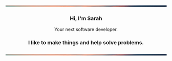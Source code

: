<br />
<div align="center">
    <img src="images/BackgroundSunset.png" alt="Logo" width="100%" height="5">
<br>

<h3 align="center">Hi, I'm Sarah</h3>

  <p align="center">
    Your next software developer.
    <br />
  </p>
</div>

<h3 align="center">
I like to make things and help solve problems.
</h3>

<img src="images/BackgroundSunset.png" alt="Logo" width="100%" height="5">

<!-- ## Technologies I've been working with recently

![HTML](https://img.shields.io/badge/html-E34F26?style=for-the-badge&logo=html5&logoColor=white)
![CSS](https://img.shields.io/badge/css-1572B6?style=for-the-badge&logo=css3&logoColor=white)
![JavaScript](https://img.shields.io/badge/javascript-F7DF1E?style=for-the-badge&logo=javascript&logoColor=white)
![Node.js](https://img.shields.io/badge/node-339933?style=for-the-badge&logo=node.js&logoColor=white)
![MongoDB](https://img.shields.io/badge/mongodb-47A248?style=for-the-badge&logo=mongodb&logoColor=white)
![React](https://img.shields.io/badge/react-61DAFB?style=for-the-badge&logo=react&logoColor=white)
![Next.js](https://img.shields.io/badge/Next-black?style=for-the-badge&logo=next.js&logoColor=white)
![Express](https://img.shields.io/badge/express-000000?style=for-the-badge&logo=express&logoColor=white)
![Bootstrap](https://img.shields.io/badge/bootstrap-7952B3?style=for-the-badge&logo=bootstrap&logoColor=white)
![Tailwind CSS](https://img.shields.io/badge/tailwindcss-06B6D4?style=for-the-badge&logo=tailwindcss&logoColor=white)
![Eleventy](https://img.shields.io/badge/eleventy-000000?style=for-the-badge&logo=eleventy&logoColor=white)
![p5.js](https://img.shields.io/badge/p5.js-ed225d?style=for-the-badge&logo=p5.js&logoColor=white)
![WordPress](https://img.shields.io/badge/wordpress-21759B?style=for-the-badge&logo=wordpress&logoColor=white)
![Webflow](https://img.shields.io/badge/webflow-4353ff?style=for-the-badge&logo=webflow&logoColor=white)
![Figma](https://img.shields.io/badge/figma-f24e1e?style=for-the-badge&logo=figma&logoColor=white) -->
